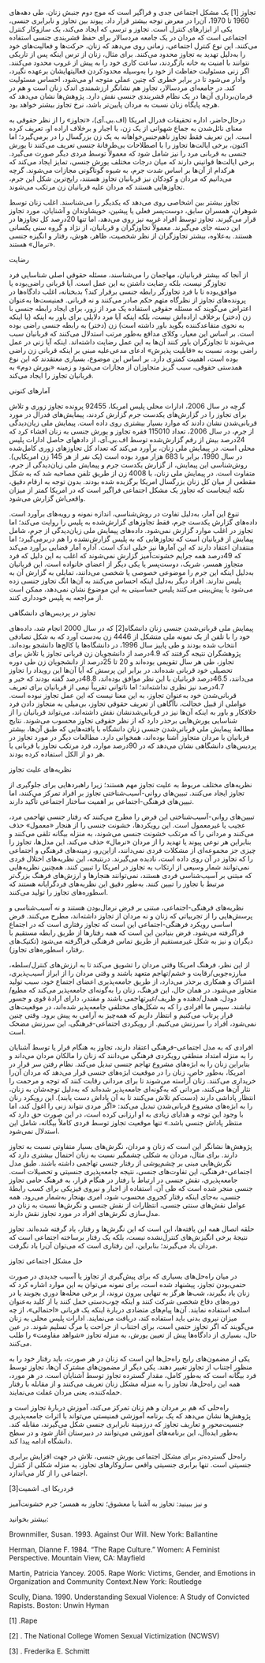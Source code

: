   تجاوز [1] یک مشکل اجتماعی جدی و فراگیر است که موج دوم جنبش زنان، طی دهه‌های 1960 تا 1970، آن‌را در معرض توجه بیشتر قرار داد. پیوند بین تجاوز و نابرابری جنسی، یکی از ابزارهای کنترل است. تجاوز و ترسی که ایجاد می‌کند، یک سازوکار کنترل اجتماعی است که مردان در یک جامعه مردسالار برای حفظ قشربندی جنسی استفاده می‌کنند. این نوع کنترل اجتماعی، زمانی روی می‌دهد که زنان، حرکت‌ها و فعالیت‌های خود را به‌دلیل تهدید به تجاوز محدود می‌کنند. برای مثال، زنان از ترس اینکه پس از تاریکی نتوانند با امنیت به خانه بازگردند، ساعت کاری خود را به پیش از غروب محدود می‌کنند. اگر زنی مسئولیت حفاظت از خود را به‌وسیله محدودکردن فعالیت­هایشان برعهده نگیرد، وادار می‌شود تا در برابر خطری که چنین عملی متوجه او می‌شود، احساس مسئولیت کند. در جامعه‌ای مردسالار، تجاوز هم نشانگر ارزشمندی اندک زنان است و هم در فرمان‌برداری آن‌ها در یک نظام قشربندی جنسی نقش دارد. پژوهش‌ها نشان می‌دهد که هرچه پایگاه زنان نسبت به مردان پایین‌تر باشد، نرخ تجاوز بیشتر خواهد بود.

درحال‌حاضر، اداره تحقیقات فدرال امریکا (اف.بی.آی)، «تجاوز» را از نظر حقوقی به معنای نائل‌شدن به جماع شهوانی از یک زن، با اجبار و برخلاف اراده او، تعریف کرده است. این تعریف فقط تجاوز ناهم‌جنس‌خواهانه به یک زن بزرگسال را در برمی‌گیرد؛ اما اکنون، برخی ایالت‌ها تجاوز را با اصطلاحات بی‌طرفانۀ جنسی تعریف می‌کنند تا یورش جنسی به قربانی مرد را نیز شامل شود که معمولاً توسط مردی دیگر صورت می‌گیرد. برخی ایالت‌ها قوانینی دارند که میان درجات مختلف یورش جنسی، تمایز ایجاد می‌کند که هرکدام از آن‌ها بر اساس شدت جرم، به شیوه گوناگونی مجازات می‌شوند. گرچه می‌دانیم که مردان و کودکان نیز قربانیان تجاوز هستند، رایج‌ترین شکل این جرم، تجاوزهایی هستند که مردان علیه قربانیان زن مرتکب می‌شوند.

تجاوز بیشتر بین اشخاصی روی می‌دهد که یکدیگر را می‌شناسند. اغلب زنان توسط شوهران، همسران سابق، دوست‌پسر فعلی یا پیشین، خویشاوندان و آشنایان، مورد تجاوز قرار می‌گیرند. تجاوز توسط افراد غریبه نیز روی می‌دهد، اما تنها 20درصد کل تجاوزها در این دسته جای می‌گیرند. معمولاً تجاوزگران و قربانیان، از نژاد و گروه سنی یکسانی هستند. به‌علاوه، بیشتر تجاوزگران از نظر شخصیت، ظاهر، هوش، رفتار و انگیزه جنسی «نرمال» هستند.

 رضایت

از آنجا که بیشتر قربانیان، مهاجمان را می‌شناسند، مسئله حقوقی اصلی شناسایی فرد تجاوزگر نیست، بلکه رضایت داشتن به این عمل است. آیا قربانی راضی‌بوده یا موافق‌بوده تا با فرد تجاوزگر رابطه جنسی برقرار کند؟ بدبختانه، اغلب دادگاه‌ها در پرونده‌های تجاوز از نظرگاه متهم حکم صادر می‌کنند و نه قربانی. فمنیست‌ها به‌عنوان اعتراض می‌گویند که مسئله حقوقی استفاده یک مرد از زور، برای ایجاد رابطه جنسی با زن (دختر) برخلاف اراده‌اش نیست، بلکه اینکه آیا مرد دلایلی برای باور به اینکه (یا اینکه به نحوی متقاعدکننده بگوید باور داشته است) زن (دختر) به رابطه جنسی راضی بوده است. بر اساس این معیار، وکلای مدافع به‌طور مرتب استدلال می‌کنند که قربانیان سبب می‌شوند تا تجاوزگران باور کنند آن‌ها به این عمل رضایت داشته‌اند. اینکه آیا زنی در عمل راضی بوده، نسبت به «قابلیت پذیرش» ادعای مدعی‌علیه مبنی بر اینکه قربانی زن راضی بوده است، اهمیت کمتری دارد. بر اساس این موضوع، بسیاری معتقدند که این نوع همدستی حقوقی، سبب گریز متجاوزان از مجازات می‌شود و زمینه «یورش دوم» به قربانیان تجاوز را ایجاد می‌کند.

آمارهای کنونی

گرچه در سال 2006، ادارات محلی پلیس امریکا، 92455 پرونده تجاوز زوری و تلاش برای تجاوز را در گزارش‌های یکدست جرم گزارش کردند، پیمایش‌های فدرال در مورد قربانی‌شدن نشان دادند که موارد بسیار بیشتری روی داده است. پیمایش ملی زیان‌دیدگی از جرم، در سال 2006، تعداد 115010 فقره تجاوز و یورش جنسی به زنان افشاء کرد که 24درصد بیش از رقم گزارش‌شده توسط اف.بی.آی، از داده­های حاصل ادارات پلیس محلی است. در پیمایش ملی زنان، برآورد می‌کند که تعداد کل تجاوزهای زوری کامل‌شده در سال 1990، برابر با 683 هزار مورد بوده است (یک نفر از هر 145 زن امریکایی). روش‌شناسی این پیمایش، از گزارش یکدست جرم و پیمایش ملی زیان‌دیدگی از جرم، متفاوت است. در پیمایش ملی زنان، با 4008 زن از طریق تلفن مصاحبه شد که به شکل مقطعی از میان کل زنان بزرگسال امریکا برگزیده شده بودند. بدون توجه به ارقام دقیق، نکته اینجاست که تجاوز یک مشکل اجتماعی فراگیر است که در امریکا کمتر از میزان واقعی‌اش گزارش می‌شود.

تنوع این آمار، به‌دلیل تفاوت در روش‌شناسی، اندازه نمونه و رویه‌های برآورد است. داده‌های گزارش یکدست جرم، فقط تجاوزهای گزارش‌شده به پلیس را روایت می‌کند؛ اما تجاوز در اغلب موارد گزارش نمی‌شود. داده‌های پیمایش ملی زیان‌دیدگی از جرم، شامل پیمایش از قربانیان است که تجاوزهایی که به پلیس گزارش‌نشده را هم دربرمی‌گیرد؛ اما منتقدان اعتقاد دارند که این آمارها نیز خیلی اندک است. آداره آمار قضایی برآورد می‌کند که 49درصد همه جرایم خشونت‌آمیز گزارش نمی‌شوند که اغلب به این دلیل که فرد متجاوز همسر، شریک، دوست‌پسر یا یکی دیگر از اعضای خانواده است. این قربانیان به‌دلیل اینکه این جرم را موضوعی خصوصی یا شخصی می‌دانند، تمایلی به گزارش آن به پلیس ندارند. افراد دیگر به‌دلیل اینکه احساس می‌کنند به آن‌ها انگ تجاوز جنسی زده می‌شود یا پیش‌بینی می‌کنند پلیس حساسیتی به این موضوع نشان نمی‌دهد، ممکن است از مراجعه به پلیس خودداری کنند.

تجاوز در پردیس‌های دانشگاهی

 پیمایش ملی قربانی‌شدن جنسی زنان دانشگاه[2] که در سال 2000 انجام شد، داده‌های خود را با تلفن از یک نمونه ملی متشکل از 4446 زن به‌دست آورد که به شکل تصادفی انتخاب شده بودند و طی پاییز سال 1996، در دانشگاه‌ها یا کالج‌ها دانشجو بوده‌اند. پژوهشگران نتیجه گرفتند که 4.9درصد از دانشجویان زن قربانی تجاوز یا تلاش برای تجاوز، طی هر سال تقویمی بوده‌اند و 20 تا 25درصد از دانشجویان زن طی دوره تحصیلی خود قربانی شده‌اند. در برابر این پرسش که آیا آن‌ها این رویداد را تجاوز می‌دانند، 46.5درصد قربانیان با این نظر موافق بوده‌اند، 48.8درصد گفته بودند که خیر و 4.7درصد نیز نظری نداشته‌اند؛ اما ناتوانی تقریباً نیمی از قربانیان برای تعریف قربانی‌شدن خود به‌عنوان تجاوز، به این معنا نیست که این عمل تجاوز نبوده است. عواملی از قبیل خجالت، ناآگاهی از تعریف حقوقی تجاوز، بی‌میلی به متجاوز دادن فرد خلافکار و باور به اینکه آن‌ها نیز در قربانی‌شدنشان نقش داشته‌اند، می‌تواند قربانیان را از شناسایی یورش‌هایی برحذر دارد که از نظر حقوقی تجاوز محسوب می‌شوند. نتایج مطالعۀ پیمایش ملی قربانی‌شدن جنسی زنان دانشگاه با یافته‌هایی که طبق آن‌ها، بیشتر قربانیان با مردان متجاوز آشنا بوده‌اند، همخوانی دارد. مطالعات دیگر در مورد تجاوز در پردیس‌های دانشگاهی نشان می‌دهد که در 90درصد موارد، فرد مرتکب تجاوز یا قربانی یا هر دو از الکل استفاده کرده بودند.

نظریه‌های علیت تجاوز

نظریه‌های مختلف مربوط به علیت تجاوز مهم هستند؛ زیرا راهبردهایی برای جلوگیری از تجاوز ایجاد می‌کنند. تبیین‌های روانی-آسیب‌شناختی تجاوز بر افراد تمرکز می‌کنند، اما تبیین‌های فرهنگی-اجتماعی بر اهمیت ساختار اجتماعی تأکید دارند.

تبیین‌های روانی-آسیب‌شناختی این فرض را مطرح می‌کنند که رفتار جنسی تهاجمی مرد، عجیب یا غیرمعمول است. این رویکردها، خشونت جنسی را از هنجار «معمول» حذف می‌کنند و مردانی را که مرتکب خشونت جنسی می‌شوند، به منزله بیگانه تلقی می‌کنند و بنابراین هر نوعی پیوند یا تهدید را از مردان «نرمال» حذف می‌کند. این مدل‌ها، تجاوز را چیزی جز مجموعه‌ای از مشکلات فردی نمی‌دانند، ازاین‌رو، زمینه‌های فرهنگی و اجتماعی را که تجاوز در آن روی داده است، نادیده می‌گیرند. درنتیجه، این نظریه‌های اختلال فردی نمی‌توانند شمار وسیعی از ارتکاب به تجاوز در امریکا را تبیین کنند. همچنین نظریه‌هایی که مبتنی بر آسیب‌شناسی فردی هستند، نمی‌توانند هنجارها و ارزش‌های فرهنگ بزرگ‌تر مرتبط با تجاوز را تبیین کنند. به‌طور دقیق این نظریه‌های فردگرایانه هستند که اسطوره‌های تجاوز را تولید می‌کنند.

نظریه‌های فرهنگی-اجتماعی، مبتنی بر فرض نرمال‌بودن هستند و نه آسیب‌شناسی و پرسش‌هایی را از تجربیاتی که زنان و نه مردان از تجاوز داشته‌اند، مطرح می‌کنند. فرض اساسی رویکرد فرهنگی-اجتماعی این است که تجاوز رفتاری است که در اجتماع فراگرفته می‌شود. فرض بنیادین این است که همه رفتارها از طریق رابطه مستقیم با دیگران و نیز به شکل غیرمستقیم از طریق تماس فرهنگی فراگرفته می‌شود (تکنیک‌های رفتار، اسطوره‌های تجاوز).

از این نظر، فرهنگ امریکا وقتی مردان را تشویق می‌کند تا به ارزش‌های کنترل/سلطه، مبارزه‌جویی/رقابت و خشم/تهاجم متعهد باشند و وقتی مردان را از ابراز آسیب‌پذیری، اشتراک و همکاری برحذر می‌دارد، از طریق جامعه‌پذیری اعضای اجتماع خود، سبب تولید متجاوز می‌شود. در همان حال، این فرهنگ، زنان را به‌گونه‌ای جامعه‌پذیر می‌کند که مطیع/دودل، همدل/دهنده و ظریف/غیرتهاجمی باشند و مقتدر، دارای ارادۀ قوی و جسور نباشند. سپس ما افرادی را که به شکل‌های مختلفی جامعه‌پذیر شده‌اند، در موقعیت‌های قرار پرتاب می‌کنیم و انتظار داریم که همه‌چیز به آرامی به پیش برود. وقتی چنین نمی‌شود، افراد را سرزنش می‌کنیم. از رویکردی اجتماعی-فرهنگی، این سرزنش مضحک است.

افرادی که به مدل اجتماعی-فرهنگی اعتقاد دارند، تجاوز به هنگام قرار یا توسط آشنایان را به منزله امتداد منطقی رویکردی فرهنگی می‌دانند که زنان را مالکان مردان می‌داند و بنابراین زنان را به ابژه‌های مشروع تهاجم جنسی تبدیل می‌کند. نظام رفتن سر قرار در امریکا، به‌طور خاص، زنان را در موقعیت ابژه‌های جنسی قرار می‌دهد که مردان آن‌را خریداری می‌کنند. زنان آراسته می‌شوند تا برای مردانی رقابت کنند که توجه و مرحمت را نثار آن‌ها می‌کنند، مردانی که به‌گونه‌ای جامعه‌پذیر شده‌اند که به‌دلیل توجه‌شان به زنان، انتظار پاداشی دارند (دست‌کم تلاش می‌کنند تا به آن پاداش دست یابند). این رویکرد رنان را به ابژه‌های مشروع قربانی‌شدن تبدیل می‌کند: «اگر مردی نتواند زنی را اغول کند، اما با وجود این توجه و هدایای زیادی به او ارزانی کرده است، در این صورت حق دارد که منتظر پاداش جنسی باشد.» تنها موقعیت تجاوز توسط فردی کاملاً بیگانه، شامل این استدلال نمی‌شود.

پژوهش‌ها نشانگر این است که زنان و مردان، نگرش‌های بسیار متفاوتی نسبت به تجاوز دارند. برای مثال، مردان به شکلی چشمگیر نسبت به زنان احتمال بیشتری دارد که نگرش‌هایی مبنی بر چشم‌پوشی از رفتار جنسی تهاجمی داشته باشند. طبق مدل اجتماعی-فرهنگی، این تفاوت‌های جنسی، نتیجه جامعه‌پذیری جنسیتی و تحصیلات است. جامعه‌پذیری، نقش جنسی در ارتباط با رفتار در هنگام قرار، به فرهنگ حامی تجاوز جنسی منجر شده است که طی آن، استفاده از اجبار و نیروی فیزیکی برای کسب رابطۀ جنسی، به‌جای اینکه رفتار کجروی محسوب شود، امری بهنجار به‌شمار می‌رود. همه عوامل نقش‌های سنتی جنسی، انتظارات از نقش جنسی و نگرش‌ها نسبت به زنان در مدل‌سازی نگرش‌های افراد در مورد تجاوز نقش دارند.

حلقه اتصال همه این یافته‌ها، این است که این نگرش‌ها و رفتار، یاد گرفته شده‌اند. تجاوز نتیجۀ برخی انگیزش‌های کنترل‌نشده نیست، بلکه یک رفتار برساخته اجتماعی است که مردان یاد می‌گیرند؛ بنابراین، این رفتاری است که می‌توان آن‌را یاد نگرفت.

حل مشکل اجتماعی تجاوز

در میان راه‌حل‌های بسیاری که برای پیش‌گیری از تجاوز یا آسیب جدیدی در صورت حتمی‌بودن تجاوز، پیشنهاد شده است، برای نمونه می‌توان به این موارد اشاره کرد که زنان یاد بگیرند، شب‌ها هرگز به تنهایی بیرون نروند، از برخی محله‌ها دوری بجویند یا در دوره‌های دفاع شخصی شرکت کنند و اینکه چوب‌دستی حمل کنند یا از کلید به‌عنوان اسلحه استفاده نمایند. آن‌ها پیام‌های متضادی دربارة اینکه یک قربانی «احتمالی»، از چه میزان نیروی بدنی باید استفاده کند، دریافت می‌نمایند. ادارات پلیس محلی به زنان می‌گویند که اگر تجاوز حتمی است، برای اجتناب از جراحت یا مرگ تسلیم شوند. در عین حال، بسیاری از دادگاه‌ها پیش از تعیین یورش، به منزله تجاوز «شواهد مقاومت» را طلب می‌کنند.

یکی از مضمون‌های رایج راه‌حل‌ها این است که زنان در هر صورت، باید رفتار خود را به منظور اجتناب از تجاوز تغییر دهند. یکی دیگر از مضمون‌های مشترک آن‌ها، تجاوز توسط فرد بیگانه است که به‌طور کامل، مقدار گسترده تجاوز توسط آشنایان است. در هر مورد، همه این راه‌حل‌ها، تجاوز را به منزله مشکل زنان تعریف می‌کنند و از مقابله با رفتار حمله‌کننده، یعنی مردان غفلت می‌نمایند.

راه‌حلی که هم بر مردان و هم زنان تمرکز می‌کند، آموزش دربارۀ تجاوز است و پژوهش‌ها نشان می‌دهد که یک برنامه آموزشی فمنیستی می‌تواند با اثرات جامعه‌پذیری جنسیت‌محور و تعاریف تجاوز که درزمینة نابرابری جنسی شکل می‌گیرند، مقابله کند. به‌طور ایده‌آل، این برنامه‌های آموزشی می‌توانند در دبیرستان آغاز شود و در سطح دانشگاه ادامه پیدا کند.

راه‌حل گسترده‌تر برای مشکل اجتماعی یورش جنسی، تلاش در جهت افزایش برابری جنسیتی است. تنها برابری جنسیتی واقعی سازوکارهای تجاوز، به منزله شکلی از کنترل اجتماعی را از کار می‌اندازد.

 فردریکا ای. اشمیت[3]

و نیز ببینید: تجاوز به آشنا یا معشوق؛ تجاوز به همسر؛ جرم خشونت‌آمیز

بیشتر بخوانید:

Brownmiller, Susan. 1993. Against Our Will. New York: Ballantine

Herman, Dianne F. 1984. “The Rape Culture.” Women: A Feminist Perspective. Mountain View, CA: Mayfield

Martin, Patricia Yancey. 2005. Rape Work: Victims, Gender, and Emotions in Organization and Community Context.New York: Routledge

Scully, Diana. 1990. Understanding Sexual Violence: A Study of Convicted Rapists. Boston: Unwin Hyman

 [1] .Rape

[2] . The National College Women Sexual Victimization (NCWSV)

 [3] . Frederika E. Schmitt

 

 

 

 